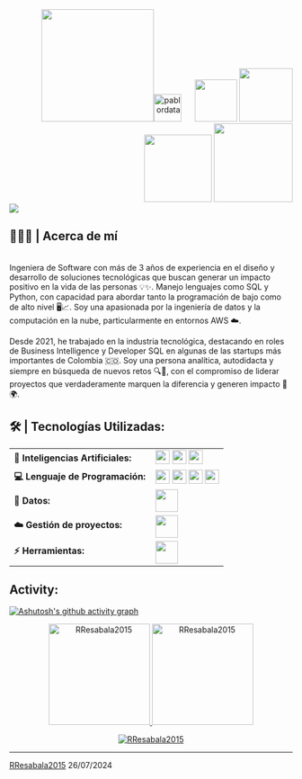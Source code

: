 <div align="right">
<a style="text-decoration: none" target="_blank"href="https://github.com/pablordata">
<img width="200"src="https://img.shields.io/badge/-VISITAS     DEL     PERFIL-gray?style=for-the-badge&logo=GitHub&labelColor=gray"><img width="49"src="https://komarev.com/ghpvc/?username=pablordata&label=&color=504265&style=for-the-badge&logo=star" alt="pablordata" style="padding-right:20px;">
</a>
<a style="text-decoration: none" target="_blank" href="mailto:pablor.data@gmail.com" >
<img width="75"src="https://img.shields.io/badge/Gmail-D14836?style=for-the-badge&logo=gmail&logoColor=white">
</a>
<a style="text-decoration: none" target="_blank" href="https://www.linkedin.com/in/pablordata/" >
<img width="95"src="https://img.shields.io/badge/linkedin-%230077B5.svg?style=for-the-badge&logo=linkedin&logoColor=white">
</a>
<a style="text-decoration: none" target="_blank" href="https://platzi.com/p/PabloRivera/" >
<img width="120"src="https://img.shields.io/badge/Perfil_Platzi-09e989?style=for-the-badge&logo=platzi&logoColor=white">
</a>
<a style="text-decoration: none" target="_blank" href="https://buymeacoffee.com/pablordata" >
<img width="140"src="https://img.shields.io/badge/Buy%20Me%20a%20Coffee-ffdd00?style=for-the-badge&logo=buy-me-a-coffee&logoColor=black">
</div>
<img src="https://readme-typing-svg.herokuapp.com/?font=Roboto&weight=900&size=40=true&vCenter=true&width=500&height=70&duration=4000&color=B3B3B3&lines=Hola+Mundo!+👋;+Soy+Pablo+Rivera!;" />
<h2>👨🏻‍💻 | Acerca de mí</h2>   
<br>Ingeniera de Software con más de 3 años de experiencia en el diseño y desarrollo de soluciones tecnológicas que buscan generar un impacto positivo en la vida de las personas 💡✨. Manejo lenguajes como SQL y Python, con capacidad para abordar tanto la programación de bajo como de alto nivel 🖥️📈. Soy una apasionada por la ingeniería de datos y la computación en la nube, particularmente en entornos AWS ☁️.
</p>
Desde 2021, he trabajado en la industria tecnológica, destacando en roles de Business Intelligence y Developer SQL en algunas de las startups más importantes de Colombia 🇨🇴. Soy una persona analítica, autodidacta y siempre en búsqueda de nuevos retos 🔍💪, con el compromiso de liderar proyectos que verdaderamente marquen la diferencia y generen impacto 💼🌍.

       
<h2 align="left">🛠️ | Tecnologías Utilizadas:</h2>
<table>
    <tr>
        <td style="font-weight: bold; padding-right: 10px; vertical-align: center; border: none;">🤖 Inteligencias Artificiales:</td>
        <td>   
               <a style="text-decoration: none" target="_blank" href="https://chatgpt.com/" >
               <img height="25" src="https://img.shields.io/badge/ChatGPT-74aa9c?style=for-the-badge&logo=openai&logoColor=white">
               </a> 
               <a style="text-decoration: none" target="_blank" href="https://github.com/features/copilot" >
               <img height="25" src="https://img.shields.io/badge/github%20copilot-000000?style=for-the-badge&logo=githubcopilot&logoColor=white">
               </a> 
               <a style="text-decoration: none" target="_blank" href="https://gemini.google.com/app?hl=es" >
               <img height="25" src="https://img.shields.io/badge/Google%20Gemini-8E75B2?style=for-the-badge&logo=googlegemini&logoColor=white">
               </a>
    </tr>
    <tr>
        <td style="font-weight: bold; padding-right: 10px; vertical-align: center;">💻 Lenguaje de Programación:</td>
        <td>
               <a style="text-decoration: none" target="_blank" href="https://chatgpt.com/" >
               <img height="25" src="https://img.shields.io/badge/Python-FFD43B?style=for-the-badge&logo=python&logoColor=blue">
               </a> 
               <a style="text-decoration: none" target="_blank" href="https://github.com/features/copilot" >
               <img height="25" src="https://custom-icon-badges.herokuapp.com/badge/SQL-025E8C.svg?logo=database&logoColor=white&style=for-the-badge">
               </a> 
               <a style="text-decoration: none" target="_blank" href="https://gemini.google.com/app?hl=es" >
               <img height="25" src="https://img.shields.io/badge/.Visual Basic for Applications-512BD4?style=for-the-badge&logo=dotnet&logoColor=fff)">
               </a>
               <a style="text-decoration: none" target="_blank" href="https://gemini.google.com/app?hl=es" >
               <img height="25" src="https://img.shields.io/badge/.Visual Basic for Applications-512BD4?style=for-the-badge&logo=dotnet&logoColor=fff)">
               </a>
    </tr>
    <tr>
        <td style="font-weight: bold; padding-right: 10px; vertical-align: center; border: none;">💾 Datos:</td>
        <td><img height="40" src="https://skillicons.dev/icons?i=mysql,postgresql,mongodb,elasticsearch"/></td>
    </tr>
    <tr>
        <td style="font-weight: bold; padding-right: 10px; vertical-align: center; border: none;">☁️ Gestión de proyectos:</td>
        <td><img height="40" src="https://skillicons.dev/icons?i=docker,kubernetes,gcp,terraform,jenkins,githubactions,gitlarun"/></td>
    </tr>
    <tr>
        <td style="font-weight: bold; padding-right: 10px; vertical-align: center; border: none;">⚡ Herramientas:</td>
        <td><img height="40" src="https://skillicons.dev/icons?i=selenium,jest,pytest,phpunit"/></td>
    </tr>
</table>
<h2 align="left">Activity:</h2>

[![Ashutosh's github activity graph](https://github-readme-activity-graph.vercel.app/graph?username=RResabala2015&bg_color=100f0f&color=4c5e9e&line=4c569e&point=403e41&area=true&hide_border=true)](https://github.com/ashutosh00710/github-readme-activity-graph)

<div align="center">
  <a href="https://github.com/RResabala2015">
    <img height="180em" src="https://github-readme-stats.vercel.app/api/top-langs?username=RResabala2015&show_icons=true&locale=en&layout=compact&theme=tokyonight" alt="RResabala2015"/>
    <img height="180em" src="https://github-readme-stats.vercel.app/api?username=RResabala2015&show_icons=true&locale=en&layout=compact&theme=tokyonight" alt="RResabala2015"/>
  </a>
</div>
<p align="center">
  <a href="https://github.com/RResabala2015">
    <img src="https://github-readme-streak-stats.herokuapp.com/?user=RResabala2015&&theme=tokyonight" alt="RResabala2015" />
  </a>
</p>


------
[RResabala2015](https://github.com/RResabala2015)
26/07/2024
